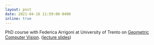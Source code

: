 ```yaml
---
layout: post
date: 2021-04-16 11:59:00-0400
inline: true
---
```

PhD course with Federica Arrigoni at University of Trento on [Geometric Computer Vision][im23d].
([lecture slides][GCVslides])


[im23d]: https://ict.unitn.it/node/873
[GCVslides]:https://polimi365-my.sharepoint.com/:b:/g/personal/10755186_polimi_it/Eauelm2WqCJFloXOfv1OLjYBGTifoqyQAYQY1zTwccyu7A?e=CwzS05
